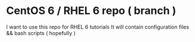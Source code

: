 CentOS 6 / RHEL 6 repo ( branch )
==================================

I want to use this repo for RHEL 6 tutorials
It will contain configuration files && bash scripts ( hopefully )
